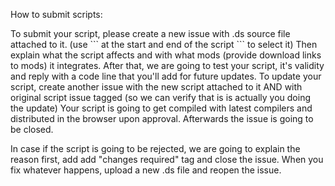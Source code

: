 How to submit scripts:

To submit your script, please create a new issue with .ds source file attached to it. (use \``` at the start and end of the script \``` to select it)
Then explain what the script affects and with what mods (provide download links to mods) it integrates.
After that, we are going to test your script, it's validity and reply with a code line that you'll add for future updates.
To update your script, create another issue with the new script attached to it AND with original script issue tagged (so we can verify that is is actually you doing the update)
Your script is going to get compiled with latest compilers and distributed in the browser upon approval. Afterwards the issue is going to be closed.

In case if the script is going to be rejected, we are going to explain the reason first, add add "changes required" tag and close the issue.
When you fix whatever happens, upload a new .ds file and reopen the issue.